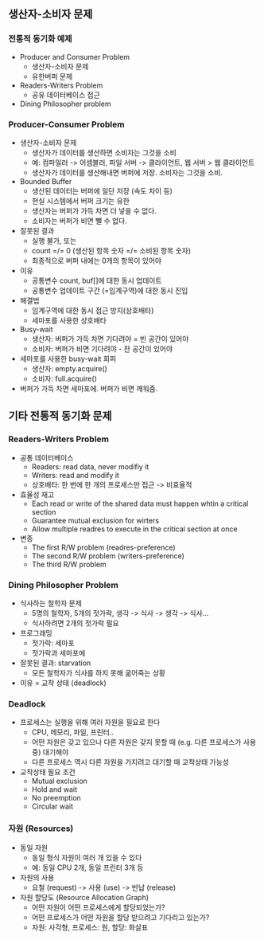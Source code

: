 ## 생산자-소비자 문제

### 전통적 동기화 예제
- Producer and Consumer Problem
	- 생산자-소비자 문제
	- 유한버퍼 문제
- Readers-Writers Problem
	- 공유 데이터베이스 접근
- Dining Philosopher problem

### Producer-Consumer Problem
- 생산자-소비자 문제
	- 생산자가 데이터를 생산하면 소비자는 그것을 소비
	- 예: 컴파일러 -> 어셈블러, 파일 서버 -> 클라이언트, 웹 서버 > 웹 클라이언트
	- 생산자가 데이터를 생산해내면 버퍼에 저장. 소비자는 그것을 소비. 
- Bounded Buffer
	- 생산된 데이터는 버퍼에 일단 저장 (속도 차이 등)
	- 현실 시스템에서 버퍼 크기는 유한
	- 생산자는 버퍼가 가득 차면 더 넣을 수 없다.
	- 소비자는 버퍼가 비면 뺄 수 없다. 
- 잘못된 결과
	- 실행 불가, 또는
	- count =/= 0 (생산된 항목 숫자 =/= 소비된 항목 숫자)
	- 최종적으로 버퍼 내에는 0개의 항목이 있어야
- 이유
	- 공통변수 count, buf[]에 대한 동시 업데이트
	- 공통변수 업데이트 구간 (=임계구역)에 대한 동시 진입
- 해결법
	- 임계구역에 대한 동시 접근 방지(상호배타)
	- 세마포를 사용한 상호배타
- Busy-wait
	- 생산자: 버퍼가 가득 차면 기다려야 = 빈 공간이 있어야
	- 소비자: 버퍼가 비면 기다려야 - 찬 공간이 있어야
- 세마포를 사용한 busy-wait 회피
	- 생산자: empty.acquire()
	- 소비자: full.acquire()
- 버퍼가 가득 차면 세마포에. 버퍼가 비면 깨워줌. 

## 기타 전통적 동기화 문제
### Readers-Writers Problem
- 공통 데이터베이스
	- Readers: read data, never modifiy it
	- Writers: read and modify it
	- 상호배타: 한 번에 한 개의 프로세스만 접근 -> 비효율적
- 효율성 재고
	- Each read or write of the shared data must happen whtin a critical section 
	- Guarantee mutual exclusion for wirters
	- Allow multiple readres to execute in the critical section at once 
- 변종
	- The first R/W problem (readres-preference)
	- The second R/W problem (writers-preference)
	- The third R/W problem

### Dining Philosopher Problem
- 식사하는 철학자 문제
	- 5명의 철학자, 5개의 젓가락, 생각 -> 식사 -> 생각 -> 식사...
	- 식사하려면 2개의 젓가락 필요
- 프로그래밍
	- 젓가락: 세마포
	- 젓가락과 세마포에 
- 잘못된 결과: starvation
	- 모든 철학자가 식사를 하지 못해 굶어죽는 상황
- 이유 = 교착 상태 (deadlock)

### Deadlock
- 프로세스는 실행을 위해 여러 자원을 필요로 한다
	- CPU, 메모리, 파일, 프린터..
	- 어떤 자원은 갖고 있으나 다른 자원은 갖지 못할 때 (e.g. 다른 프로세스가 사용 중) 대기해야
	- 다른 프로세스 역시 다른 자원을 가지려고 대기할 때 교착상태 가능성
- 교착상태 필요 조건
	- Mutual exclusion
	- Hold and wait
	- No preemption
	- Circular wait

### 자원 (Resources)
- 동일 자원
	- 동일 형식 자원이 여러 개 있을 수 있다
	- 예: 동일 CPU 2개, 동일 프린터 3개 등
- 자원의 사용
	- 요철 (request) -> 사용 (use) -> 반납 (release)
- 자원 할당도 (Resource Allocation Graph)
	- 어떤 자원이 어떤 프로세스에게 할당되었는가?
	- 어떤 프로세스가 어떤 자원을 할당 받으려고 기다리고 있는가?
	- 자원: 사각형, 프로세스: 원, 할당: 화살표

